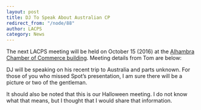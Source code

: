 ```yaml
---
layout: post
title: DJ To Speak About Australian CP
redirect_from: "/node/88"
author: LACPS
category: News
---
```


<div class="field field-name-body field-type-text-with-summary field-label-hidden"><div class="field-items"><div class="field-item even"><p>The next LACPS meeting will be held on October 15 (2016) at the <a href="/meetings" alt="" title="Where To Go">Alhambra Chamber of Commerce building</a>. Meeting details from Tom are below: </p>
<p>DJ will be speaking on his recent trip to Australia and parts unknown.  For those of you who missed Spot’s presentation, I am sure there will be a picture or two of the gentleman.</p>
<p>It should also be noted that this is our Halloween meeting.  I do not know what that means, but I thought that I would share that information.</p></div></div></div>
